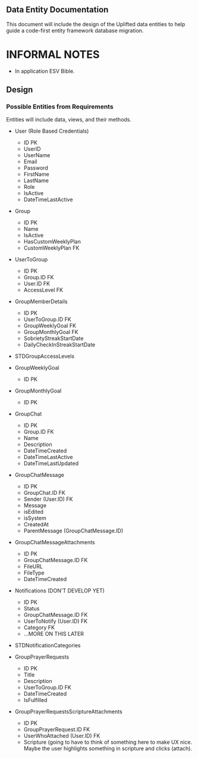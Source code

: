 ## Data Entity Documentation
This document will include the design of the Uplifted data entities to help guide a code-first entity framework database migration.

# INFORMAL NOTES
- In application ESV Bible.

## Design
### Possible Entities from Requirements
Entities will include data, views, and their methods.

- User (Role Based Credentials)
  - ID PK
  - UserID
  - UserName
  - Email
  - Password
  - FirstName
  - LastName
  - Role
  - IsActive
  - DateTimeLastActive
 
- Group
  - ID PK
  - Name
  - IsActive
  - HasCustomWeeklyPlan
  - CustomWeeklyPlan FK
 
- UserToGroup
  - ID PK
  - Group.ID FK
  - User.ID FK
  - AccessLevel FK

- GroupMemberDetails
  - ID PK
  - UserToGroup.ID FK
  - GroupWeeklyGoal FK
  - GroupMonthlyGoal FK
  - SobrietyStreakStartDate
  - DailyCheckInStreakStartDate
  
- STDGroupAccessLevels

- GroupWeeklyGoal
  - ID PK
  
- GroupMonthlyGoal
  - ID PK
 
- GroupChat
  - ID PK
  - Group.ID FK
  - Name
  - Description
  - DateTimeCreated
  - DateTimeLastActive
  - DateTimeLastUpdated
 
- GroupChatMessage
  - ID PK
  - GroupChat.ID FK
  - Sender (User.ID) FK
  - Message
  - isEdited
  - isSystem
  - CreatedAt
  - ParentMessage (GroupChatMessage.ID)

- GroupChatMessageAttachments
  - ID PK
  - GroupChatMessage.ID FK
  - FileURL
  - FileType
  - DateTimeCreated
 
- Notifications (DON'T DEVELOP YET)
  - ID PK
  - Status
  - GroupChatMessage.ID FK
  - UserToNotify (User.ID) FK
  - Category FK
  - ...MORE ON THIS LATER
 
- STDNotificationCategories

- GroupPrayerRequests
  - ID PK
  - Title
  - Description
  - UserToGroup.ID FK
  - DateTimeCreated
  - IsFulfilled
 
- GroupPrayerRequestsScriptureAttachments
  - ID PK
  - GroupPrayerRequest.ID FK
  - UserWhoAttached (User.ID) FK
  - Scripture (going to have to think of something here to make UX nice. Maybe the user highlights something in scripture and clicks (attach).
